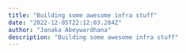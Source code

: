 ```yaml
---
title: "Building some awesome infra stuff"
date: "2022-12-05T22:12:03.284Z"
author: "Janaka Abeywardhana"
description: "Building some awesome infra stuff"
---
```

